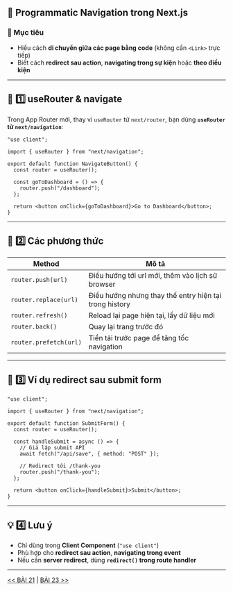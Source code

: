 
## 🧭 Programmatic Navigation trong Next.js

### 🎯 Mục tiêu

* Hiểu cách **di chuyển giữa các page bằng code** (không cần `<Link>` trực tiếp)
* Biết cách **redirect sau action**, **navigating trong sự kiện** hoặc **theo điều kiện**

---

## 🧱 1️⃣ useRouter & navigate

Trong App Router mới, thay vì `useRouter` từ `next/router`, bạn dùng **`useRouter` từ `next/navigation`**:

```tsx
"use client";

import { useRouter } from "next/navigation";

export default function NavigateButton() {
  const router = useRouter();

  const goToDashboard = () => {
    router.push("/dashboard");
  };

  return <button onClick={goToDashboard}>Go to Dashboard</button>;
}
```

---

## 🧩 2️⃣ Các phương thức

| Method                 | Mô tả                                                  |
| ---------------------- | ------------------------------------------------------ |
| `router.push(url)`     | Điều hướng tới url mới, thêm vào lịch sử browser       |
| `router.replace(url)`  | Điều hướng nhưng thay thế entry hiện tại trong history |
| `router.refresh()`     | Reload lại page hiện tại, lấy dữ liệu mới              |
| `router.back()`        | Quay lại trang trước đó                                |
| `router.prefetch(url)` | Tiền tải trước page để tăng tốc navigation             |

---

## 📄 3️⃣ Ví dụ redirect sau submit form

```tsx
"use client";

import { useRouter } from "next/navigation";

export default function SubmitForm() {
  const router = useRouter();

  const handleSubmit = async () => {
    // Giả lập submit API
    await fetch("/api/save", { method: "POST" });
    
    // Redirect tới /thank-you
    router.push("/thank-you");
  };

  return <button onClick={handleSubmit}>Submit</button>;
}
```

---

## 💡 4️⃣ Lưu ý

* Chỉ dùng trong **Client Component** (`"use client"`)
* Phù hợp cho **redirect sau action**, **navigating trong event**
* Nếu cần **server redirect**, dùng **`redirect()` trong route handler**

---


[<< BÀI 21](./21.md) | [BÀI 23 >>](./23.md)